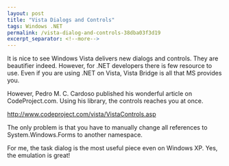 ```yaml
---
layout: post
title: "Vista Dialogs and Controls"
tags: Windows .NET
permalink: /vista-dialog-and-controls-38dba03f3d19
excerpt_separator: <!--more-->
---
```


It is nice to see Windows Vista delivers new dialogs and controls. They are beautifier indeed. However, for .NET developers there is few resource to use. Even if you are using .NET on Vista, Vista Bridge is all that MS provides you.

However, Pedro M. C. Cardoso published his wonderful article on CodeProject.com. Using his library, the controls reaches you at once.

http://www.codeproject.com/vista/VistaControls.asp

The only problem is that you have to manually change all references to System.Windows.Forms to another namespace.

For me, the task dialog is the most useful piece even on Windows XP. Yes, the emulation is great!
<!--more-->